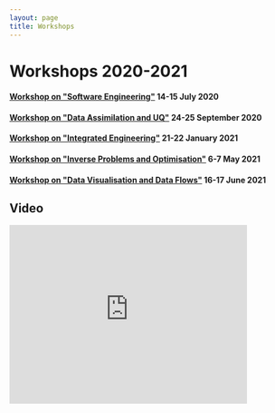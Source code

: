 ```yaml
---
layout: page
title: Workshops
---
```


# Workshops 2020-2021

#### [Workshop on "Software Engineering"](/workshop1.html) 14-15 July 2020

#### [Workshop on "Data Assimilation and UQ"](/workshop2.html) 24-25 September 2020

#### [Workshop on "Integrated Engineering"](/workshop3.html) 21-22 January 2021

#### [Workshop on "Inverse Problems and Optimisation"](/workshop4.html) 6-7 May 2021

#### [Workshop on "Data Visualisation and Data Flows"](/workshop5.html) 16-17 June 2021


## Video

<div class="iframeVideo">
<iframe width="420" height="315" src="https://www.youtube.com/embed/ewkVPGldsCQ" frameborder="0" allowfullscreen></iframe>
</div>
